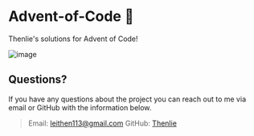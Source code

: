 # Advent-of-Code 🎄

Thenlie's solutions for Advent of Code!

![image](https://user-images.githubusercontent.com/41388783/205477189-f22319fa-6f4d-40c7-880d-47a59034e67c.png)

## Questions?

If you have any questions about the project you can reach out to me via email or GitHub with the information below.

>Email: [leithen113@gmail.com](leithen113@gmail.com)
>GitHub: [Thenlie](https://github.com/Thenlie)
